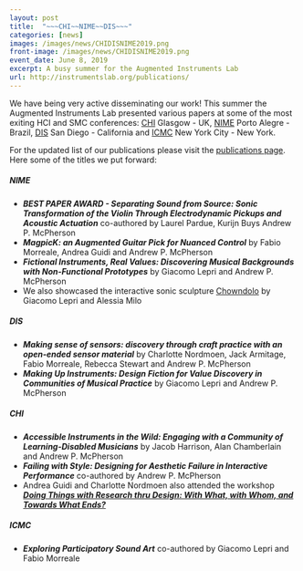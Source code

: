 ```yaml
---
layout: post
title:  "~~~CHI~~NIME~~DIS~~~"
categories: [news]
images: /images/news/CHIDISNIME2019.png
front-image: /images/news/CHIDISNIME2019.png
event_date: June 8, 2019
excerpt: A busy summer for the Augmented Instruments Lab
url: http://instrumentslab.org/publications/
---
```


We have being very active disseminating our work! This summer the Augmented Instruments Lab presented various papers at some of the most exiting HCI and SMC conferences: [CHI](https://chi2019.acm.org/) Glasgow - UK, [NIME](https://www.ufrgs.br/nime2019/) Porto Alegre - Brazil, [DIS](https://dis2019.com/) San Diego - California and [ICMC](https://nycemf.org/) New York City - New York.

For the updated list of our publications please visit the [publications page](http://instrumentslab.org/publications/). Here some of the titles we put forward:

##### NIME

- ***BEST PAPER AWARD - Separating Sound from Source: Sonic Transformation of the Violin Through Electrodynamic Pickups and Acoustic Actuation*** co-authored by Laurel Pardue, Kurijn Buys Andrew P. McPherson
- ***MagpicK: an Augmented Guitar Pick for Nuanced Control*** by Fabio Morreale, Andrea Guidi and Andrew P. McPherson
- ***Fictional Instruments, Real Values: Discovering Musical Backgrounds with Non-Functional Prototypes*** by Giacomo Lepri and Andrew P. McPherson
- We also showcased the interactive sonic sculpture [Chowndolo](http://www.mat.qmul.ac.uk/students_projects/chowndolo-magnetic-pendulum/) by Giacomo Lepri and Alessia Milo

##### DIS

- ***Making sense of sensors: discovery through craft practice with an open-ended sensor material*** by Charlotte Nordmoen, Jack Armitage, Fabio Morreale, Rebecca Stewart and Andrew P. McPherson
- ***Making Up Instruments: Design Fiction for Value Discovery in Communities of Musical Practice*** by Giacomo Lepri and Andrew P. McPherson


##### CHI

- ***Accessible Instruments in the Wild: Engaging with a Community of Learning-Disabled Musicians*** by Jacob Harrison, Alan Chamberlain and Andrew P. McPherson
- ***Failing with Style: Designing for Aesthetic Failure in Interactive Performance*** co-authored by Andrew P. McPherson
- Andrea Guidi and Charlotte Nordmoen also attended the workshop ***[Doing Things with Research thru Design: With What, with Whom, and Towards What Ends?](http://thingsofdesign.info/)***

##### ICMC

- ***Exploring Participatory Sound Art*** co-authored by Giacomo Lepri and Fabio Morreale
